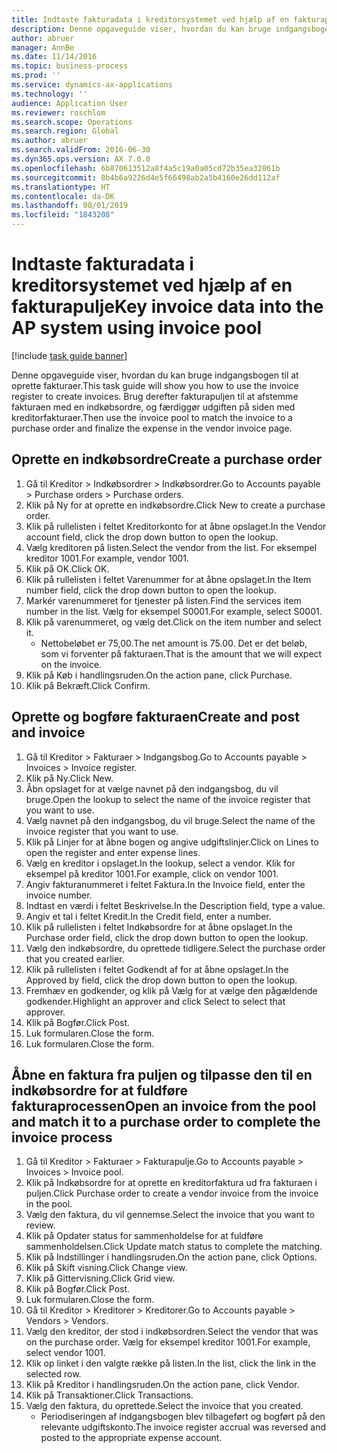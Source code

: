 ```yaml
---
title: Indtaste fakturadata i kreditorsystemet ved hjælp af en fakturapulje
description: Denne opgaveguide viser, hvordan du kan bruge indgangsbogen til at oprette fakturaer.
author: abruer
manager: AnnBe
ms.date: 11/14/2016
ms.topic: business-process
ms.prod: ''
ms.service: dynamics-ax-applications
ms.technology: ''
audience: Application User
ms.reviewer: roschlom
ms.search.scope: Operations
ms.search.region: Global
ms.author: abruer
ms.search.validFrom: 2016-06-30
ms.dyn365.ops.version: AX 7.0.0
ms.openlocfilehash: 6b870613512a8f4a5c19a0a05cd72b35ea32861b
ms.sourcegitcommit: 8b4b6a9226d4e5f66498ab2a5b4160e26dd112af
ms.translationtype: HT
ms.contentlocale: da-DK
ms.lasthandoff: 08/01/2019
ms.locfileid: "1843208"
---
```

# <a name="key-invoice-data-into-the-ap-system-using-invoice-pool"></a><span data-ttu-id="245d5-103">Indtaste fakturadata i kreditorsystemet ved hjælp af en fakturapulje</span><span class="sxs-lookup"><span data-stu-id="245d5-103">Key invoice data into the AP system using invoice pool</span></span>

[!include [task guide banner](../../includes/task-guide-banner.md)]

<span data-ttu-id="245d5-104">Denne opgaveguide viser, hvordan du kan bruge indgangsbogen til at oprette fakturaer.</span><span class="sxs-lookup"><span data-stu-id="245d5-104">This task guide will show you how to use the invoice register to create invoices.</span></span>  <span data-ttu-id="245d5-105">Brug derefter fakturapuljen til at afstemme fakturaen med en indkøbsordre, og færdiggør udgiften på siden med kreditorfakturaer.</span><span class="sxs-lookup"><span data-stu-id="245d5-105">Then use the invoice pool to match the invoice to a purchase order and finalize the expense in the vendor invoice page.</span></span>


## <a name="create-a-purchase-order"></a><span data-ttu-id="245d5-106">Oprette en indkøbsordre</span><span class="sxs-lookup"><span data-stu-id="245d5-106">Create a purchase order</span></span>
1. <span data-ttu-id="245d5-107">Gå til Kreditor > Indkøbsordrer > Indkøbsordrer.</span><span class="sxs-lookup"><span data-stu-id="245d5-107">Go to Accounts payable > Purchase orders > Purchase orders.</span></span>
2. <span data-ttu-id="245d5-108">Klik på Ny for at oprette en indkøbsordre.</span><span class="sxs-lookup"><span data-stu-id="245d5-108">Click New to create a purchase order.</span></span>
3. <span data-ttu-id="245d5-109">Klik på rullelisten i feltet Kreditorkonto for at åbne opslaget.</span><span class="sxs-lookup"><span data-stu-id="245d5-109">In the Vendor account field, click the drop down button to open the lookup.</span></span>
4. <span data-ttu-id="245d5-110">Vælg kreditoren på listen.</span><span class="sxs-lookup"><span data-stu-id="245d5-110">Select the vendor from the list.</span></span> <span data-ttu-id="245d5-111">For eksempel kreditor 1001.</span><span class="sxs-lookup"><span data-stu-id="245d5-111">For example, vendor 1001.</span></span>
5. <span data-ttu-id="245d5-112">Klik på OK.</span><span class="sxs-lookup"><span data-stu-id="245d5-112">Click OK.</span></span>
6. <span data-ttu-id="245d5-113">Klik på rullelisten i feltet Varenummer for at åbne opslaget.</span><span class="sxs-lookup"><span data-stu-id="245d5-113">In the Item number field, click the drop down button to open the lookup.</span></span>
7. <span data-ttu-id="245d5-114">Markér varenummeret for tjenester på listen.</span><span class="sxs-lookup"><span data-stu-id="245d5-114">Find the services item number in the list.</span></span> <span data-ttu-id="245d5-115">Vælg for eksempel S0001.</span><span class="sxs-lookup"><span data-stu-id="245d5-115">For example, select S0001.</span></span>
8. <span data-ttu-id="245d5-116">Klik på varenummeret, og vælg det.</span><span class="sxs-lookup"><span data-stu-id="245d5-116">Click on the item number and select it.</span></span>
    * <span data-ttu-id="245d5-117">Nettobeløbet er 75,00.</span><span class="sxs-lookup"><span data-stu-id="245d5-117">The net amount is 75.00.</span></span>  <span data-ttu-id="245d5-118">Det er det beløb, som vi forventer på fakturaen.</span><span class="sxs-lookup"><span data-stu-id="245d5-118">That is the amount that we will expect on the invoice.</span></span>  
9. <span data-ttu-id="245d5-119">Klik på Køb i handlingsruden.</span><span class="sxs-lookup"><span data-stu-id="245d5-119">On the action pane, click Purchase.</span></span>
10. <span data-ttu-id="245d5-120">Klik på Bekræft.</span><span class="sxs-lookup"><span data-stu-id="245d5-120">Click Confirm.</span></span>

## <a name="create-and-post-and-invoice"></a><span data-ttu-id="245d5-121">Oprette og bogføre fakturaen</span><span class="sxs-lookup"><span data-stu-id="245d5-121">Create and post and invoice</span></span>
1. <span data-ttu-id="245d5-122">Gå til Kreditor > Fakturaer > Indgangsbog.</span><span class="sxs-lookup"><span data-stu-id="245d5-122">Go to Accounts payable > Invoices > Invoice register.</span></span>
2. <span data-ttu-id="245d5-123">Klik på Ny.</span><span class="sxs-lookup"><span data-stu-id="245d5-123">Click New.</span></span>
3. <span data-ttu-id="245d5-124">Åbn opslaget for at vælge navnet på den indgangsbog, du vil bruge.</span><span class="sxs-lookup"><span data-stu-id="245d5-124">Open the lookup to select the name of the invoice register that you want to use.</span></span>
4. <span data-ttu-id="245d5-125">Vælg navnet på den indgangsbog, du vil bruge.</span><span class="sxs-lookup"><span data-stu-id="245d5-125">Select the name of the invoice register that you want to use.</span></span>
5. <span data-ttu-id="245d5-126">Klik på Linjer for at åbne bogen og angive udgiftslinjer.</span><span class="sxs-lookup"><span data-stu-id="245d5-126">Click on Lines to open the register and enter expense lines.</span></span>
6. <span data-ttu-id="245d5-127">Vælg en kreditor i opslaget.</span><span class="sxs-lookup"><span data-stu-id="245d5-127">In the lookup, select a vendor.</span></span> <span data-ttu-id="245d5-128">Klik for eksempel på kreditor 1001.</span><span class="sxs-lookup"><span data-stu-id="245d5-128">For example, click on vendor 1001.</span></span>
7. <span data-ttu-id="245d5-129">Angiv fakturanummeret i feltet Faktura.</span><span class="sxs-lookup"><span data-stu-id="245d5-129">In the Invoice field, enter the invoice number.</span></span>
8. <span data-ttu-id="245d5-130">Indtast en værdi i feltet Beskrivelse.</span><span class="sxs-lookup"><span data-stu-id="245d5-130">In the Description field, type a value.</span></span>
9. <span data-ttu-id="245d5-131">Angiv et tal i feltet Kredit.</span><span class="sxs-lookup"><span data-stu-id="245d5-131">In the Credit field, enter a number.</span></span>
10. <span data-ttu-id="245d5-132">Klik på rullelisten i feltet Indkøbsordre for at åbne opslaget.</span><span class="sxs-lookup"><span data-stu-id="245d5-132">In the Purchase order field, click the drop down button to open the lookup.</span></span>
11. <span data-ttu-id="245d5-133">Vælg den indkøbsordre, du oprettede tidligere.</span><span class="sxs-lookup"><span data-stu-id="245d5-133">Select the purchase order that you created earlier.</span></span>
12. <span data-ttu-id="245d5-134">Klik på rullelisten i feltet Godkendt af for at åbne opslaget.</span><span class="sxs-lookup"><span data-stu-id="245d5-134">In the Approved by field, click the drop down button to open the lookup.</span></span>
13. <span data-ttu-id="245d5-135">Fremhæv en godkender, og klik på Vælg for at vælge den pågældende godkender.</span><span class="sxs-lookup"><span data-stu-id="245d5-135">Highlight an approver and click Select to select that approver.</span></span>
14. <span data-ttu-id="245d5-136">Klik på Bogfør.</span><span class="sxs-lookup"><span data-stu-id="245d5-136">Click Post.</span></span>
15. <span data-ttu-id="245d5-137">Luk formularen.</span><span class="sxs-lookup"><span data-stu-id="245d5-137">Close the form.</span></span>
16. <span data-ttu-id="245d5-138">Luk formularen.</span><span class="sxs-lookup"><span data-stu-id="245d5-138">Close the form.</span></span>

## <a name="open-an-invoice-from-the-pool-and-match-it-to-a-purchase-order-to-complete-the-invoice-process"></a><span data-ttu-id="245d5-139">Åbne en faktura fra puljen og tilpasse den til en indkøbsordre for at fuldføre fakturaprocessen</span><span class="sxs-lookup"><span data-stu-id="245d5-139">Open an invoice from the pool and match it to a purchase order to complete the invoice process</span></span>
1. <span data-ttu-id="245d5-140">Gå til Kreditor > Fakturaer > Fakturapulje.</span><span class="sxs-lookup"><span data-stu-id="245d5-140">Go to Accounts payable > Invoices > Invoice pool.</span></span>
2. <span data-ttu-id="245d5-141">Klik på Indkøbsordre for at oprette en kreditorfaktura ud fra fakturaen i puljen.</span><span class="sxs-lookup"><span data-stu-id="245d5-141">Click Purchase order to create a vendor invoice from the invoice in the pool.</span></span>
3. <span data-ttu-id="245d5-142">Vælg den faktura, du vil gennemse.</span><span class="sxs-lookup"><span data-stu-id="245d5-142">Select the invoice that you want to review.</span></span>
4. <span data-ttu-id="245d5-143">Klik på Opdater status for sammenholdelse for at fuldføre sammenholdelsen.</span><span class="sxs-lookup"><span data-stu-id="245d5-143">Click Update match status to complete the matching.</span></span>
5. <span data-ttu-id="245d5-144">Klik på Indstillinger i handlingsruden.</span><span class="sxs-lookup"><span data-stu-id="245d5-144">On the action pane, click Options.</span></span>
6. <span data-ttu-id="245d5-145">Klik på Skift visning.</span><span class="sxs-lookup"><span data-stu-id="245d5-145">Click Change view.</span></span>
7. <span data-ttu-id="245d5-146">Klik på Gittervisning.</span><span class="sxs-lookup"><span data-stu-id="245d5-146">Click Grid view.</span></span>
8. <span data-ttu-id="245d5-147">Klik på Bogfør.</span><span class="sxs-lookup"><span data-stu-id="245d5-147">Click Post.</span></span>
9. <span data-ttu-id="245d5-148">Luk formularen.</span><span class="sxs-lookup"><span data-stu-id="245d5-148">Close the form.</span></span>
10. <span data-ttu-id="245d5-149">Gå til Kreditor > Kreditorer > Kreditorer.</span><span class="sxs-lookup"><span data-stu-id="245d5-149">Go to Accounts payable > Vendors > Vendors.</span></span>
11. <span data-ttu-id="245d5-150">Vælg den kreditor, der stod i indkøbsordren.</span><span class="sxs-lookup"><span data-stu-id="245d5-150">Select the vendor that was on the purchase order.</span></span> <span data-ttu-id="245d5-151">Vælg for eksempel kreditor 1001.</span><span class="sxs-lookup"><span data-stu-id="245d5-151">For example, select vendor 1001.</span></span>
12. <span data-ttu-id="245d5-152">Klik op linket i den valgte række på listen.</span><span class="sxs-lookup"><span data-stu-id="245d5-152">In the list, click the link in the selected row.</span></span>
13. <span data-ttu-id="245d5-153">Klik på Kreditor i handlingsruden.</span><span class="sxs-lookup"><span data-stu-id="245d5-153">On the action pane, click Vendor.</span></span>
14. <span data-ttu-id="245d5-154">Klik på Transaktioner.</span><span class="sxs-lookup"><span data-stu-id="245d5-154">Click Transactions.</span></span>
15. <span data-ttu-id="245d5-155">Vælg den faktura, du oprettede.</span><span class="sxs-lookup"><span data-stu-id="245d5-155">Select the invoice that you created.</span></span>
    * <span data-ttu-id="245d5-156">Periodiseringen af indgangsbogen blev tilbageført og bogført på den relevante udgiftskonto.</span><span class="sxs-lookup"><span data-stu-id="245d5-156">The invoice register accrual was reversed and posted to the appropriate expense account.</span></span>  

